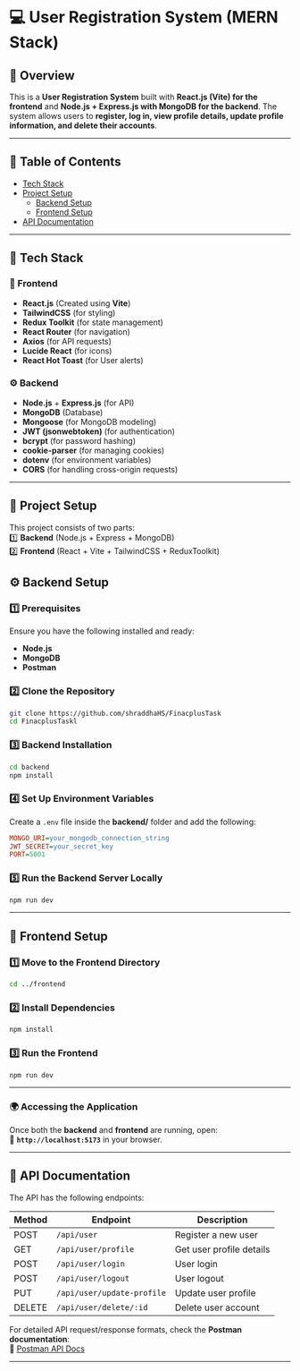 # 💻 User Registration System (MERN Stack)

## 🎯 Overview  
This is a **User Registration System** built with **React.js (Vite) for the frontend** and **Node.js + Express.js with MongoDB for the backend**. The system allows users to **register, log in, view profile details, update profile information, and delete their accounts**.  

---

## 📌 Table of Contents
- [Tech Stack](#-tech-stack)
- [Project Setup](#-project-setup)
  - [Backend Setup](#-backend-setup)
  - [Frontend Setup](#-frontend-setup)
- [API Documentation](#-api-documentation)

---
## 📌 Tech Stack  

### 🎨 Frontend  
- **React.js** (Created using **Vite**)  
- **TailwindCSS** (for styling)  
- **Redux Toolkit** (for state management)  
- **React Router** (for navigation)  
- **Axios** (for API requests)  
- **Lucide React** (for icons)  
- **React Hot Toast** (for User alerts)  

### ⚙ Backend  
- **Node.js** + **Express.js** (for API)  
- **MongoDB** (Database)  
- **Mongoose** (for MongoDB modeling)  
- **JWT (jsonwebtoken)** (for authentication)  
- **bcrypt** (for password hashing)  
- **cookie-parser** (for managing cookies)  
- **dotenv** (for environment variables)  
- **CORS** (for handling cross-origin requests)  

---

## 🚀 Project Setup  

This project consists of two parts:  
1️⃣ **Backend** (Node.js + Express + MongoDB)  
2️⃣ **Frontend** (React + Vite + TailwindCSS + ReduxToolkit)  


## ⚙ Backend Setup  

### 1️⃣ Prerequisites  
Ensure you have the following installed and ready:  
- **Node.js** 
- **MongoDB** 
- **Postman** 

### 2️⃣ Clone the Repository  
```bash
git clone https://github.com/shraddhaHS/FinacplusTask
cd FinacplusTaskl
```

### 3️⃣ Backend Installation  
```bash
cd backend
npm install
```

### 4️⃣ Set Up Environment Variables  
Create a `.env` file inside the **backend/** folder and add the following:  

```ini
MONGO_URI=your_mongodb_connection_string
JWT_SECRET=your_secret_key
PORT=5001
```

### 5️⃣ Run the Backend Server Locally  
```bash
npm run dev
```

---

## 🎨 Frontend Setup  

### 1️⃣ Move to the Frontend Directory  
```bash
cd ../frontend
```

### 2️⃣ Install Dependencies  
```bash
npm install
```

### 3️⃣ Run the Frontend  
```bash
npm run dev
```

---

### 🌍 Accessing the Application  

Once both the **backend** and **frontend** are running, open:  
🔗 **`http://localhost:5173`** in your browser.  

---


## 📡 API Documentation  

The API has the following endpoints:  

| Method | Endpoint                   | Description                  |
|--------|----------------------------|------------------------------|
| POST   | `/api/user`                 | Register a new user          |
| GET    | `/api/user/profile`         | Get user profile details     |
| POST   | `/api/user/login`           | User login                   |
| POST   | `/api/user/logout`          | User logout                  |
| PUT    | `/api/user/update-profile`  | Update user profile          |
| DELETE | `/api/user/delete/:id`      | Delete user account          |

For detailed API request/response formats, check the **Postman documentation**:  
📌 [Postman API Docs](https://www.postman.com/shraddhahs/workspace/user-registration/documentation/37249712-4fabc3e8-f2ff-4c08-b836-fb8cc931bfdf)



---
